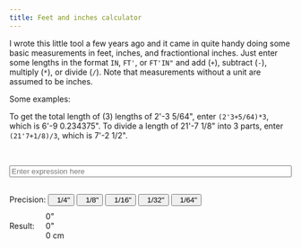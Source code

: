 ```yaml
---
title: Feet and inches calculator
---
```


I wrote this little tool a few years ago and it came in quite handy doing some basic measurements in feet, inches, and fractiontional inches. Just enter some lengths in the format `IN`, `FT'`, or `FT'IN"` and add (`+`), subtract (`-`), multiply (`*`), or divide (`/`). Note that measurements without a unit are assumed to be inches.

Some examples:

To get the total length of (3) lengths of 2'-3 5/64", enter `(2'3+5/64)*3`, which is 6'-9 0.234375".
To divide a length of 21'-7 1/8" into 3 parts, enter `(21'7+1/8)/3`, which is 7'-2 1/2".

&nbsp;

<script src="{{ '/assets/js/feet-and-inches-parser.js' | relative_url }}"></script>
<script src="https://cdnjs.cloudflare.com/ajax/libs/mathjs/11.5.1/math.min.js"></script>
<link rel="stylesheet" href="https://cdnjs.cloudflare.com/ajax/libs/font-awesome/6.5.1/css/all.min.css">

<body>
    <input type="text" id="inputField" placeholder="Enter expression here" style="width: 100%; margin-bottom: 20px;">
    <div style="margin: 10px 0;">
        <label>Precision:</label>
        <button data-precision="0.25" style="padding-left: 14px;" class="active">1/4"</button>
        <button data-precision="0.125" style="padding-left: 14px;">1/8"</button>
        <button data-precision="0.25" style="padding-left: 14px;">1/16"</button>
        <button data-precision="0.03125" style="padding-left: 14px;">1/32"</button>
        <button data-precision="0.015625" style="padding-left: 14px;">1/64"</button>
    </div>
    <div class="result-container" style="display: flex; align-items: center; gap: 20px;">
        <span class="result-label">Result:</span>
        <div class="result-values">
            <div class="copyable-text">
                <span id="ResultInchesDecimal">0"</span>
                <i class="fas fa-copy copy-icon"></i>
            </div>
            <div class="copyable-text">
                <span id="ResultInchesFraction">0"</span>
                <i class="fas fa-copy copy-icon"></i>
            </div>
                <div class="copyable-text">
                <span id="ResultCM">0 cm</span>
            <i class="fas fa-copy copy-icon"></i>
        </div>
        </div>
    </div>
</body>
